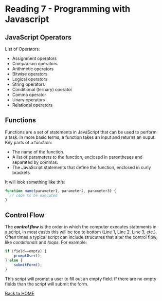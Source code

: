 # Reading 7 - Programming with Javascript

## JavaScript Operators

List of Operators:
- Assignment operators
- Comparison operators
- Arithmetic operators
- Bitwise operators
- Logical operators
- String operators
- Conditional (ternary) operator
- Comma operator
- Unary operators
- Relational operators

## Functions

Functions are a set of statements in JavaScript that can be used to perform a task. In more basic terms, a function takes an input and returns an ouput.  
Key parts of a function:
- The name of the function.
- A list of parameters to the function, enclosed in parentheses and separated by commas.
- The JavaScript statements that define the function, enclosed in curly brackets

It will look something like this:

```javascript
function name(parameter1, parameter2, parameter3) {
  // code to be executed
}
```

## Control Flow

The ***control flow*** is the order in which the computer executes statements in a script, in most cases this will be top to bottom (Line 1, Line 2, Line 3, etc.). Often times a typical script can include strucutres that alter the control flow, like *conditionals* and *loops*. For example:

```javascript
if (field==empty) {
    promptUser();
} else {
    submitForm();
}
```

This script will prompt a user to fill out an empty field. If there are no empty fields than the script will submit the form.

[Back to HOME](../README.md)
